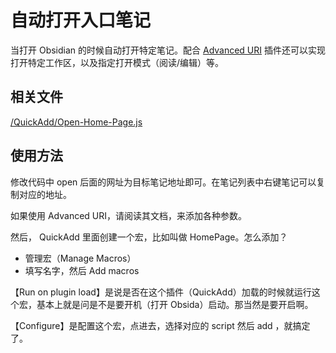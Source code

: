 # 自动打开入口笔记

当打开 Obsidian 的时候自动打开特定笔记。配合 [Advanced URI](https://github.com/Vinzent03/obsidian-advanced-uri) 插件还可以实现打开特定工作区，以及指定打开模式（阅读/编辑）等。

## 相关文件

[/QuickAdd/Open-Home-Page.js](../../QuickAdd/Open-Home-Page.js)

## 使用方法

修改代码中 open 后面的网址为目标笔记地址即可。在笔记列表中右键笔记可以复制对应的地址。

如果使用 Advanced URI，请阅读其文档，来添加各种参数。

然后， QuickAdd 里面创建一个宏，比如叫做 HomePage。怎么添加？

- 管理宏（Manage Macros）
- 填写名字，然后 Add macros

【Run on plugin load】是说是否在这个插件（QuickAdd）加载的时候就运行这个宏，基本上就是问是不是要开机（打开 Obsida）启动。那当然是要开启啊。

【Configure】是配置这个宏，点进去，选择对应的 script 然后 add ，就搞定了。